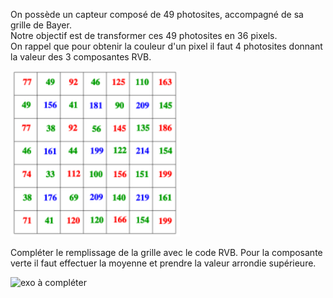 
On possède un capteur composé de 49 photosites, accompagné de sa grille de Bayer.    
Notre objectif est de transformer ces 49 photosites en 36 pixels.   
On rappel que pour obtenir la couleur d'un pixel il faut 4 photosites donnant la valeur des 3 composantes RVB.  


![image obtenue après filtre de Bayer](img/image_apres_filtre_de_bayer.png)  


Compléter le remplissage de la grille avec le code RVB. Pour la composante verte il faut effectuer la moyenne et prendre la valeur arrondie supérieure.  

![exo à compléter](img/image_filtre_de_bayer_a_completer.png.png)  
